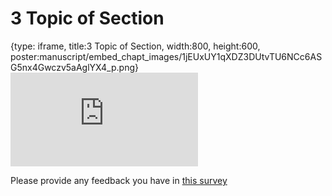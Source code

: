 # 3 Topic of Section
 
{type: iframe, title:3 Topic of Section, width:800, height:600, poster:manuscript/embed_chapt_images/1jEUxUY1qXDZ3DUtvTU6NCc6ASG5nx4Gwczv5aAglYX4_p.png}
![](https://jhudatascience.org/OTTR_Template/topic-of-section.html)
 
Please provide any feedback you have in [this survey](www.some_link.org)
 
